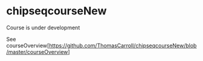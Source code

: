 # chipseqcourseNew
Course is under development 

See courseOverview[https://github.com/ThomasCarroll/chipseqcourseNew/blob/master/courseOverview]
